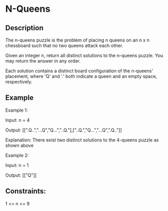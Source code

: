 #  N-Queens
## Description

The n-queens puzzle is the problem of placing n queens on an n x n chessboard such that no two queens attack each other.

Given an integer n, return all distinct solutions to the n-queens puzzle. You may return the answer in any order.

Each solution contains a distinct board configuration of the n-queens' placement, where 'Q' and '.' both indicate a queen and an empty space, respectively.

## Example
Example 1:

Input: n = 4

Output: [[".Q..","...Q","Q...","..Q."],["..Q.","Q...","...Q",".Q.."]]

Explanation: There exist two distinct solutions to the 4-queens puzzle as shown above

Example 2:

Input: n = 1

Output: [["Q"]]

## Constraints:

1 <= n <= 9